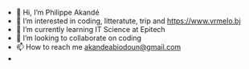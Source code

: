 - 👋 Hi, I’m Philippe Akandé
- 👀 I’m interested in coding, litteratute, trip and https://www.vrmelo.bj
- 🌱 I’m currently learning IT Science at Epitech
- 💞️ I’m looking to collaborate on coding
- 📫 How to reach me akandeabiodoun@gmail.com
- 

<!---
Akanphi/Akanphi is a ✨ special ✨ repository because its `README.md` (this file) appears on your GitHub profile.
You can click the Preview link to take a look at your changes.
--->
